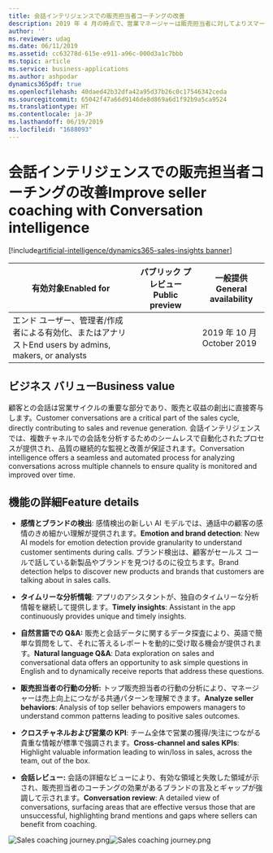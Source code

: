 ```yaml
---
title: 会話インテリジェンスでの販売担当者コーチングの改善
description: 2019 年 4 月の時点で、営業マネージャーは販売担当者に対してよりスマートなコーチングを提供することができるようになっています。 今後は、会話インテリジェンス機能を販売担当者にも提供します。 また、新しいモデルの追加、NLP ベースのデータ探索の導入、より深い分析情報の提供を行い、それらでの販売データと会話データの統合によって、スマート コーチングも改善します。
author: ''
ms.reviewer: udag
ms.date: 06/11/2019
ms.assetid: cc63278d-615e-e911-a96c-000d3a1c7bbb
ms.topic: article
ms.service: business-applications
ms.author: ashpodar
dynamics365pdf: true
ms.openlocfilehash: 40daed42b32dfa42a95d37b26c0c17546342ceda
ms.sourcegitcommit: 65042f47a66d9146de8d869a6d1f92b9a5ca9524
ms.translationtype: HT
ms.contentlocale: ja-JP
ms.lasthandoff: 06/19/2019
ms.locfileid: "1688093"
---
```

# <a name="improve-seller-coaching-with-conversation-intelligence"></a><span data-ttu-id="94d46-105">会話インテリジェンスでの販売担当者コーチングの改善</span><span class="sxs-lookup"><span data-stu-id="94d46-105">Improve seller coaching with Conversation intelligence</span></span>
[!include[artificial-intelligence/dynamics365-sales-insights banner](../includes/artificial-intelligence/dynamics365-sales-insights.md)]

| <span data-ttu-id="94d46-106">有効対象</span><span class="sxs-lookup"><span data-stu-id="94d46-106">Enabled for</span></span>    |  <span data-ttu-id="94d46-107">パブリック プレビュー</span><span class="sxs-lookup"><span data-stu-id="94d46-107">Public preview</span></span> | <span data-ttu-id="94d46-108">一般提供</span><span class="sxs-lookup"><span data-stu-id="94d46-108">General availability</span></span> | 
| ---------- | ---------- |---------- |
|<span data-ttu-id="94d46-109">エンド ユーザー、管理者/作成者による有効化、またはアナリスト</span><span class="sxs-lookup"><span data-stu-id="94d46-109">End users by admins, makers, or analysts</span></span>|| <span data-ttu-id="94d46-110">2019 年 10 月</span><span class="sxs-lookup"><span data-stu-id="94d46-110">October 2019</span></span>|


## <a name="business-value"></a><span data-ttu-id="94d46-111">ビジネス バリュー</span><span class="sxs-lookup"><span data-stu-id="94d46-111">Business value</span></span>
<!-- bv start -->
<span data-ttu-id="94d46-112">顧客との会話は営業サイクルの重要な部分であり、販売と収益の創出に直接寄与します。</span><span class="sxs-lookup"><span data-stu-id="94d46-112">Customer conversations are a critical part of the sales cycle, directly contributing to sales and revenue generation.</span></span> <span data-ttu-id="94d46-113">会話インテリジェンスでは、複数チャネルでの会話を分析するためのシームレスで自動化されたプロセスが提供され、品質の継続的な監視と改善が保証されます。</span><span class="sxs-lookup"><span data-stu-id="94d46-113">Conversation intelligence offers a seamless and automated process for analyzing conversations across multiple channels to ensure quality is monitored and improved over time.</span></span>
<!-- bv end -->



## <a name="feature-details"></a><span data-ttu-id="94d46-114">機能の詳細</span><span class="sxs-lookup"><span data-stu-id="94d46-114">Feature details</span></span>
<!--feature detail start -->
- <span data-ttu-id="94d46-115">**感情とブランドの検出**: 感情検出の新しい AI モデルでは、通話中の顧客の感情のきめ細かい理解が提供されます。</span><span class="sxs-lookup"><span data-stu-id="94d46-115">**Emotion and brand detection**: New AI models for emotion detection provide granularity to understand customer sentiments during calls.</span></span> <span data-ttu-id="94d46-116">ブランド検出は、顧客がセールス コールで話している新製品やブランドを見つけるのに役立ちます。</span><span class="sxs-lookup"><span data-stu-id="94d46-116">Brand detection helps to discover new products and brands that customers are talking about in sales calls.</span></span>

- <span data-ttu-id="94d46-117">**タイムリーな分析情報**: アプリのアシスタントが、独自のタイムリーな分析情報を継続して提供します。</span><span class="sxs-lookup"><span data-stu-id="94d46-117">**Timely insights**: Assistant in the app continuously provides unique and timely insights.</span></span>  

- <span data-ttu-id="94d46-118">**自然言語での Q&A:** 販売と会話データに関するデータ探査により、英語で簡単な質問をして、それに答えるレポートを動的に受け取る機会が提供されます。</span><span class="sxs-lookup"><span data-stu-id="94d46-118">**Natural language Q&A**: Data exploration on sales and conversational data offers an opportunity to ask simple questions in English and to dynamically receive reports that address these questions.</span></span> 

- <span data-ttu-id="94d46-119">**販売担当者の行動の分析:** トップ販売担当者の行動の分析により、マネージャーは売上向上につながる共通パターンを理解できます。</span><span class="sxs-lookup"><span data-stu-id="94d46-119">**Analyze seller behaviors**: Analysis of top seller behaviors empowers managers to understand common patterns leading to positive sales outcomes.</span></span> 

- <span data-ttu-id="94d46-120">**クロスチャネルおよび営業の KPI**: チーム全体で営業の獲得/失注につながる貴重な情報が標準で強調されます。</span><span class="sxs-lookup"><span data-stu-id="94d46-120">**Cross-channel and sales KPIs**: Highlight valuable information leading to win/loss in sales, across the team, out of the box.</span></span>
 
- <span data-ttu-id="94d46-121">**会話レビュー:** 会話の詳細なビューにより、有効な領域と失敗した領域が示され、販売担当者のコーチングの効果があるブランドの言及とギャップが強調して示されます。</span><span class="sxs-lookup"><span data-stu-id="94d46-121">**Conversation review**: A detailed view of conversations, surfacing areas that are effective versus those that are unsuccessful, highlighting brand mentions and gaps where sellers can benefit from coaching.</span></span> 

<span data-ttu-id="94d46-122">![Sales coaching journey.png](media/releasenotes0ct19.png "Sales coaching journey.png")</span><span class="sxs-lookup"><span data-stu-id="94d46-122">![Sales coaching journey.png](media/releasenotes0ct19.png "Sales coaching journey.png")</span></span>
<!--feature detail end -->










